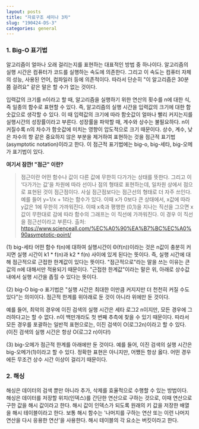 ```yaml
---
layout: posts
title: "자료구조 세미나 3차"
slug: "190424-DS-3"
categories: general
--- 
```


### 1. Big-O 표기법

알고리즘이 얼마나 오래 걸리는지를 표현하는 대표적인 방법 중 하나이다. 알고리즘의 실행 시간은 컴퓨터가 코드를 실행하는 속도에 의존한다. 그리고 이 속도는 컴퓨터 자체의 성능, 사용된 언어, 컴파일러 등에 의존적이다. 따라서 단순히 "이 알고리즘은 30분 쯤 걸려요" 같은 말은 할 수가 없는 것이다. 

입력값의 크기를 n이라고 할 때, 알고리즘을 실행하기 위한 연산의 횟수를 n에 대한 식, 즉 일종의 함수로 표현할 수 있다. 즉, 알고리즘의 실행 시간을 입력값의 크기에 대한 함숫값으로 생각할 수 있다. 이 때 입력값의 크기에 따라 함숫값이 얼마나 빨리 커지는지를 실행시간의 성장률이라고 부른다. 성장률을 파악할 때, 계수와 상수는 불필요하다. n이 커질수록 n의 차수가 함숫값에 미치는 영향이 압도적으로 크기 때문이다. 상수, 계수, 낮은 차수의 항 같은 중요하지 않은 부분을 제거하여 표현하는 것을 점근적 표기법(asymptotic notation)이라고 한다. 이 점근적 표기법에는 big-o, big-세타, big-오메가 표기법이 있다.


**여기서 잠깐! "점근" 이란?**
> 점근이란 어떤 함수나 값이 다른 값에 무한히 다가가는 상태를 뜻한다. 그리고 이 ‘다가가는 값’을 차원에 따라 선이나 점의 형태로 표현하는데, 일차원 상에서 점으로 표현된 것이 점근점이다. 사실 점근점보다는 점근선의 형태로 더 자주 쓰인다. 예를 들어 y=1/x + 1라는 함수가 있다. 이때 x가 0보다 큰 상태에서, x값에 따라 y값은 1에 무한히 가까워진다. 이때 x축과 평행한 (0,1)을 지나는 직선을 그으면 x값이 무한대로 감에 따라 함수의 그래프는 이 직선에 가까워진다. 이 경우 이 직선을 점근선이라고 부른다. 출처: https://www.scienceall.com/%EC%A0%90%EA%B7%BC%EC%A0%90asymptotic-point/


(1) big-세타
어떤 함수 f(n)에 대하여 실행시간이 Θ(f(n))이라는 것은 n값이 충분히 커지면 실행 시간이 k1 * f(n)과 k2 * f(n) 사이에 있게 된다는 뜻이다. 즉, 실행 시간에 대해 점근적으로 근접한 한계값이 있다는 뜻이다. "점근적으로"라는 말을 쓰는 이유는 큰 값의 n에 대해서만 적용되기 때문이다. "근접한 한계값"이라는 말은 위, 아래로 상수값 내에서 실행 시간을 좁힐 수 있다는 뜻이다. 


(2) big-O
big-o 표기법은 "실행 시간은 최대한 이만큼 커지지만 더 천천히 커질 수도 있다"는 의미이다. 점근적 한계를 위아래로 둔 것이 아니라 위에만 둔 것이다. 

예를 들어, 최악의 경우에 이진 검색의 실행 시간은 세타 로그2 n이지만, 모든 경우에 그러하다고는 할 수 없다. n이 백만개라도 첫 번째 추측에 찾을 수 있기 때문이다. 따라서 모든 경우를 포괄하는 일반적 표현으로는, 이진 검색이 O(로그2n)이라고 할 수 있다. (이진 검색의 실행 시간은 항상 O(로그2 n)이다!)

(3) big-오메가
점근적 한계를 아래에만 둔 것이다. 예를 들어, 이진 검색의 실행 시간은 big-오메가(1)이라고 할 수 있다. 정확한 표현은 아니지만, 어쨌든 항상 옳다. 어떤 경우에든 무조건 상수 시간 이상이 걸리기 때문이다. 


### 2. 해싱

해싱은 데이터의 검색 뿐만 아니라 추가, 삭제를 효율적으로 수행할 수 있는 방법이다. 해싱은 데이터를 저장할 위치(인덱스)를 간단한 연산으로 구하는 것으로, 이때 연산으로 구한 값을 해시 값이라고 한다. 해시 값이 인덱스가 되도록 원래의 키 값을 저장한 배열을 해시 테이블이라고 한다. 
보통 해시 함수는 '나머지를 구하는 연산 또는 이런 나머지 연산을 다시 응용한 연산'을 사용한다. 해시 테이블의 각 요소는 버킷이라고 한다. 
